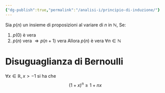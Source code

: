 ```yaml
---
{"dg-publish":true,"permalink":"/analisi-i/principio-di-induzione/"}
---
```


Sia $p(n)$ un insieme di proposizioni al variare di $n$ in $\mathbb{N}$,
Se:
1) $p(0)$ è vera
2) $p(n)$ vera $\Rightarrow p(n+1)$ vera
Allora $p(n)$ è vera $\forall n\in\mathbb{N}$ 

# Disuguaglianza di Bernoulli
$\forall x\in\mathbb{R},x>-1$ si ha che 
$$(1+x)^n\ge1+nx$$
